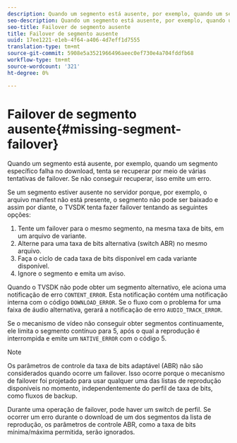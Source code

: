 ```yaml
---
description: Quando um segmento está ausente, por exemplo, quando um segmento específico falha no download, tenta se recuperar por meio de várias tentativas de failover. Se não conseguir recuperar, isso emite um erro.
seo-description: Quando um segmento está ausente, por exemplo, quando um segmento específico falha no download, tenta se recuperar por meio de várias tentativas de failover. Se não conseguir recuperar, isso emite um erro.
seo-title: Failover de segmento ausente
title: Failover de segmento ausente
uuid: 17ee1221-e1eb-4f64-a406-4d7eff1d7555
translation-type: tm+mt
source-git-commit: 5908e5a3521966496aeec0ef730e4a704fddfb68
workflow-type: tm+mt
source-wordcount: '321'
ht-degree: 0%

---
```



# Failover de segmento ausente{#missing-segment-failover}

Quando um segmento está ausente, por exemplo, quando um segmento específico falha no download, tenta se recuperar por meio de várias tentativas de failover. Se não conseguir recuperar, isso emite um erro.

Se um segmento estiver ausente no servidor porque, por exemplo, o arquivo manifest não está presente, o segmento não pode ser baixado e assim por diante, o TVSDK tenta fazer failover tentando as seguintes opções:

1. Tente um failover para o mesmo segmento, na mesma taxa de bits, em um arquivo de variante.
1. Alterne para uma taxa de bits alternativa (switch ABR) no mesmo arquivo.
1. Faça o ciclo de cada taxa de bits disponível em cada variante disponível.
1. Ignore o segmento e emita um aviso.

Quando o TVSDK não pode obter um segmento alternativo, ele aciona uma notificação de erro `CONTENT_ERROR`. Esta notificação contém uma notificação interna com o código `DOWNLOAD_ERROR`. Se o fluxo com o problema for uma faixa de áudio alternativa, gerará a notificação de erro `AUDIO_TRACK_ERROR`.

Se o mecanismo de vídeo não conseguir obter segmentos continuamente, ele limita o segmento contínuo para 5, após o qual a reprodução é interrompida e emite um `NATIVE_ERROR` com o código 5.

>[!NOTE]
>
>Os parâmetros de controle da taxa de bits adaptável (ABR) não são considerados quando ocorre um failover. Isso ocorre porque o mecanismo de failover foi projetado para usar qualquer uma das listas de reprodução disponíveis no momento, independentemente do perfil de taxa de bits, como fluxos de backup.
>
>Durante uma operação de failover, pode haver um switch de perfil. Se ocorrer um erro durante o download de um dos segmentos da lista de reprodução, os parâmetros de controle ABR, como a taxa de bits mínima/máxima permitida, serão ignorados.

